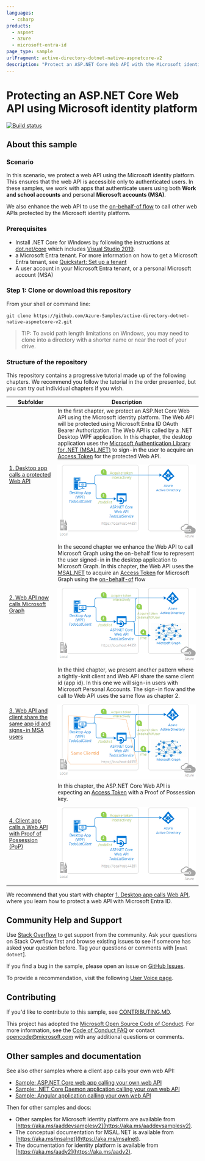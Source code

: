```yaml
---
languages:
  - csharp
products:
  - aspnet
  - azure
  - microsoft-entra-id
page_type: sample
urlFragment: active-directory-dotnet-native-aspnetcore-v2
description: "Protect an ASP.NET Core Web API with the Microsoft identity platform."
---
```

# Protecting an ASP.NET Core Web API using Microsoft identity platform

[![Build status](https://identitydivision.visualstudio.com/IDDP/_apis/build/status/aad%20Samples/.NET%20client%20samples/active-directory-dotnet-native-aspnetcore-v2)](https://identitydivision.visualstudio.com/IDDP/_build/latest?definitionId=516)

## About this sample

### Scenario

In this scenario, we protect a web API using the Microsoft identity platform. This ensures that the web API is accessible only to authenticated users. In these samples, we work with apps that authenticate users using both **Work and school accounts** and personal **Microsoft accounts (MSA)**.

We also enhance the web API to use the [on-behalf-of flow](https://docs.microsoft.com/azure/active-directory/develop/v2-oauth2-on-behalf-of-flow) to call other web APIs protected by the Microsoft identity platform.

### Prerequisites

- Install .NET Core for Windows by following the instructions at [dot.net/core](https://dot.net/core) which includes [Visual Studio 2019](https://aka.ms/vsdownload).
- a Microsoft Entra tenant. For more information on how to get a Microsoft Entra tenant, see [Quickstart: Set up a tenant](https://docs.microsoft.com/azure/active-directory/develop/quickstart-create-new-tenant)
- A user account in your Microsoft Entra tenant, or a personal Microsoft account (MSA)

### Step 1:  Clone or download this repository

From your shell or command line:

```Shell
git clone https://github.com/Azure-Samples/active-directory-dotnet-native-aspnetcore-v2.git
```

> TIP: To avoid path length limitations on Windows, you may need to clone into a directory with a shorter name or near the root of your drive.

### Structure of the repository

This repository contains a progressive tutorial made up of the following chapters. We recommend you follow the tutorial in the order presented, but you can try out individual chapters if you wish.

| Subfolder | Description |
|--|--|
| [1. Desktop app calls a protected Web API](https://docs.microsoft.com/samples/azure-samples/active-directory-dotnet-native-aspnetcore-v2/1-desktop-app-calls-web-api/) | In the first chapter, we protect an ASP.Net Core Web API using the Microsoft identity platform. The Web API will be protected using Microsoft Entra ID OAuth Bearer Authorization. The Web API is called by a .NET Desktop WPF application. In this chapter, the desktop application uses the [Microsoft Authentication Library for .NET (MSAL.NET)](https://aka.ms/msal-net) to sign-in the user to acquire an [Access Token](https://docs.microsoft.com/azure/active-directory/develop/access-tokens) for the protected Web API. </p> ![Topology](1.%20Desktop%20app%20calls%20Web%20API/ReadmeFiles/topology.png) |
| [2. Web API now calls Microsoft Graph](https://docs.microsoft.com/samples/azure-samples/active-directory-dotnet-native-aspnetcore-v2/2-web-api-now-calls-microsoft-graph/) | In the second chapter we enhance the Web API to call Microsoft Graph using the on-behalf flow to represent the user signed-in in the desktop application to Microsoft Graph. In this chapter, the Web API uses the [MSAL.NET](https://aka.ms/msal-net) to acquire an [Access Token](https://docs.microsoft.com/azure/active-directory/develop/access-tokens) for Microsoft Graph using the [on-behalf-of](https://aka.ms/msal-net-on-behalf-of) flow </p>  ![Topology](2.%20Web%20API%20now%20calls%20Microsoft%20Graph/ReadmeFiles/topology.png) |
| [3. Web API and client share the same app id and signs-in MSA users](https://docs.microsoft.com/samples/azure-samples/active-directory-dotnet-native-aspnetcore-v2/3-web-api-call-microsoft-graph-for-personal-accounts/) | In the third chapter, we present another pattern where a tightly-knit client and Web API share the same client id (app id). In this one we will  sign-in users with Microsoft Personal Accounts. The sign-in flow and the call to Web API uses the same flow as chapter 2. </p>  ![Topology](3.-Web-api-call-Microsoft-graph-for-personal-accounts/ReadmeFiles/topology.png) |
| [4. Client app calls a Web API with Proof of Possession (PoP)](https://docs.microsoft.com/samples/azure-samples/active-directory-dotnet-native-aspnetcore-v2/4-console-app-calls-web-api-with-pop/) | In this chapter, the ASP.NET Core Web API is expecting an [Access Token](https://docs.microsoft.com/azure/active-directory/develop/access-tokens) with a Proof of Possession key. </p> ![Topology](1.%20Desktop%20app%20calls%20Web%20API/ReadmeFiles/topology.png) |

We recommend that you start with chapter [1. Desktop app calls Web API](1.%20Desktop%20app%20calls%20Web%20API/README-incremental.md), where you learn how to protect a web API with Microsoft Entra ID.

## Community Help and Support

Use [Stack Overflow](http://stackoverflow.com/questions/tagged/msal) to get support from the community.
Ask your questions on Stack Overflow first and browse existing issues to see if someone has asked your question before.
Tag your questions or comments with [`msal` `dotnet`].

If you find a bug in the sample, please open an issue on [GitHub Issues](https://github.com/Azure-Samples/active-directory-dotnet-native-aspnetcore-v2/issues).

To provide a recommendation, visit the following [User Voice page](https://feedback.azure.com/forums/169401-azure-active-directory).

## Contributing

If you'd like to contribute to this sample, see [CONTRIBUTING.MD](/CONTRIBUTING.md).

This project has adopted the [Microsoft Open Source Code of Conduct](https://opensource.microsoft.com/codeofconduct/). For more information, see the [Code of Conduct FAQ](https://opensource.microsoft.com/codeofconduct/faq/) or contact [opencode@microsoft.com](mailto:opencode@microsoft.com) with any additional questions or comments.

## Other samples and documentation

See also other samples where a client app calls your own web API:
- [Sample: ASP.NET Core web app calling your own web API](https://github.com/Azure-Samples/active-directory-aspnetcore-webapp-openidconnect-v2/tree/master/4-WebApp-your-API)
- [Sample: .NET Core Daemon application calling your own web API](https://github.com/Azure-Samples/active-directory-dotnetcore-daemon-v2/tree/master/2-Call-OwnApi)
- [Sample: Angular application calling your own web API](https://github.com/Azure-Samples/ms-identity-javascript-angular-spa-aspnetcore-webapi)

Then for other samples and docs:
- Other samples for Microsoft identity platform are available from [https://aka.ms/aaddevsamplesv2](https://aka.ms/aaddevsamplesv2).
- The conceptual documentation for MSAL.NET is available from [https://aka.ms/msalnet](https://aka.ms/msalnet).
- The documentation for identity platform is available from [https://aka.ms/aadv2](https://aka.ms/aadv2).
